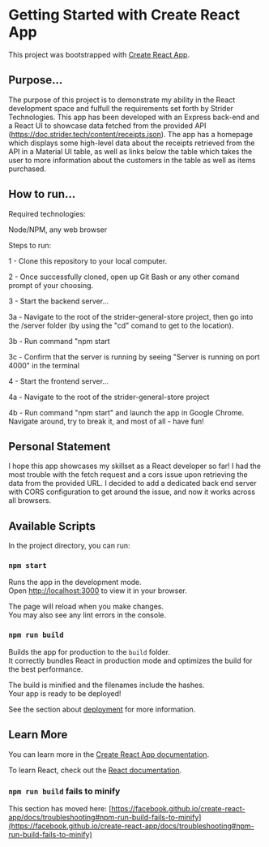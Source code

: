# Getting Started with Create React App

This project was bootstrapped with [Create React App](https://github.com/facebook/create-react-app).

## Purpose...

The purpose of this project is to demonstrate my ability in the React development space and fulfull the requirements set forth by Strider Technologies.  This app has been developed with an Express back-end and a React UI to showcase data fetched from the provided API (https://doc.strider.tech/content/receipts.json).  The app has a homepage which displays some high-level data about the receipts retrieved from the API in a Material UI table, as well as links below the table which takes the user to more information about the customers in the table as well as items purchased.

## How to run...

Required technologies:

Node/NPM, any web browser

Steps to run:

1 - Clone this repository to your local computer.

2 - Once successfully cloned, open up Git Bash or any other comand prompt of your choosing.

3 - Start the backend server...

3a - Navigate to the root of the strider-general-store project, then go into the /server folder (by using the "cd" comand to get to the location).

3b - Run command "npm start

3c - Confirm that the server is running by seeing "Server is running on port 4000" in the terminal

4 - Start the frontend server...

4a - Navigate to the root of the strider-general-store project

4b - Run command "npm start" and launch the app in Google Chrome.  Navigate around, try to break it, and most of all - have fun!

## Personal Statement

I hope this app showcases my skillset as a React developer so far!  I had the most trouble with the fetch request and a cors issue upon retrieving the data from the provided URL.  I decided to add a dedicated back end server with CORS configuration to get around the issue, and now it works across all browsers.

## Available Scripts

In the project directory, you can run:

### `npm start`

Runs the app in the development mode.\
Open [http://localhost:3000](http://localhost:3000) to view it in your browser.

The page will reload when you make changes.\
You may also see any lint errors in the console.

### `npm run build`

Builds the app for production to the `build` folder.\
It correctly bundles React in production mode and optimizes the build for the best performance.

The build is minified and the filenames include the hashes.\
Your app is ready to be deployed!

See the section about [deployment](https://facebook.github.io/create-react-app/docs/deployment) for more information.

## Learn More

You can learn more in the [Create React App documentation](https://facebook.github.io/create-react-app/docs/getting-started).

To learn React, check out the [React documentation](https://reactjs.org/).

### `npm run build` fails to minify

This section has moved here: [https://facebook.github.io/create-react-app/docs/troubleshooting#npm-run-build-fails-to-minify](https://facebook.github.io/create-react-app/docs/troubleshooting#npm-run-build-fails-to-minify)
